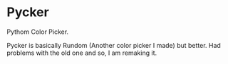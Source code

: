 # Pycker
Pythom Color Picker.

Pycker is basically Rundom (Another color picker I made) but better. Had problems with the old one and so, I am remaking it.
